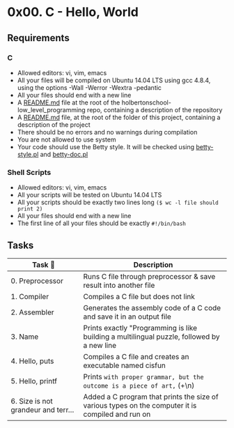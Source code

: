<h1 class="code-line" data-line-start=0 data-line-end=1 ><a id="0x00_C__Hello_World_0"></a>0x00. C - Hello, World</h1>
<h2 class="code-line" data-line-start=1 data-line-end=2 ><a id="Requirements_1"></a>Requirements</h2>
<h3 class="code-line" data-line-start=2 data-line-end=3 ><a id="C_2"></a>C</h3>
<ul>
<li class="has-line-data" data-line-start="3" data-line-end="4">Allowed editors: vi, vim, emacs</li>
<li class="has-line-data" data-line-start="4" data-line-end="5">All your files will be compiled on Ubuntu 14.04 LTS using gcc 4.8.4, using the options -Wall -Werror -Wextra -pedantic</li>
<li class="has-line-data" data-line-start="5" data-line-end="6">All your files should end with a new line</li>
<li class="has-line-data" data-line-start="6" data-line-end="7">A <a href="http://README.md">README.md</a> file at the root of the holbertonschool-low_level_programming repo, containing a description of the repository</li>
<li class="has-line-data" data-line-start="7" data-line-end="8">A <a href="http://README.md">README.md</a> file, at the root of the folder of this project, containing a description of the project</li>
<li class="has-line-data" data-line-start="8" data-line-end="9">There should be no errors and no warnings during compilation</li>
<li class="has-line-data" data-line-start="9" data-line-end="10">You are not allowed to use system</li>
<li class="has-line-data" data-line-start="10" data-line-end="11">Your code should use the Betty style. It will be checked using <a href="https://github.com/holbertonschool/Betty/blob/master/betty-style.pl">betty-style.pl</a> and <a href="https://github.com/holbertonschool/Betty/blob/master/betty-doc.pl">betty-doc.pl</a></li>
</ul>
<h3 class="code-line" data-line-start=11 data-line-end=12 ><a id="Shell_Scripts_11"></a>Shell Scripts</h3>
<ul>
<li class="has-line-data" data-line-start="13" data-line-end="14">Allowed editors: vi, vim, emacs</li>
<li class="has-line-data" data-line-start="14" data-line-end="15">All your scripts will be tested on Ubuntu 14.04 LTS</li>
<li class="has-line-data" data-line-start="15" data-line-end="16">All your scripts should be exactly two lines long <code>($ wc -l file should print 2)</code></li>
<li class="has-line-data" data-line-start="16" data-line-end="17">All your files should end with a new line</li>
<li class="has-line-data" data-line-start="17" data-line-end="19">The first line of all your files should be exactly <code>#!/bin/bash</code></li>
</ul>
<h2 class="code-line" data-line-start=19 data-line-end=20 ><a id="Tasks_19"></a>Tasks</h2>
<table class="table table-striped table-bordered">
<thead>
<tr>
<th>Task &#128209;</th>
<th>Description</th>
</tr>
</thead>
<tbody>
<tr>
<td>0. Preprocessor</td>
<td>Runs C file through preprocessor &amp; save result into another file</td>
</tr>
<tr>
<td>1. Compiler</td>
<td>Compiles a C file but does not link</td>
</tr>
<tr>
<td>2. Assembler</td>
<td>Generates the assembly code of a C code and save it in an output file</td>
</tr>
<tr>
<td>3. Name</td>
<td>Prints exactly &quot;Programming is like building a multilingual puzzle, followed by a new line</td>
</tr>
<tr>
<td>4. Hello, puts</td>
<td>Compiles a C file and creates an executable named cisfun</td>
</tr>
<tr>
<td>5. Hello, printf</td>
<td>Prints <code>with proper grammar, but the outcome is a piece of art,</code> (+\n)</td>
</tr>
<tr>
<td>6. Size is not grandeur and terr…</td>
<td>Added a C program that prints the size of various types on the computer it is compiled and run on</td>
</tr>
</tbody>
</table>
